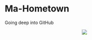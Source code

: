 # Ma-Hometown
Going deep into GitHub
<p align="center">  <img src="https://capsule-render.vercel.app/api?text=Hello!&animation=fadeIn&type=rect&color=gradient&height=100"/></p>
